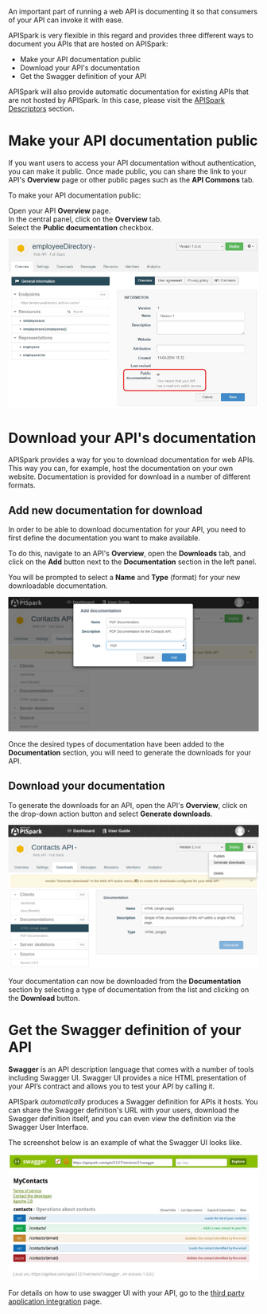 
An important part of running a web API is documenting it so that consumers of your API can invoke it with ease.

APISpark is very flexible in this regard and provides three different ways to document you APIs that are hosted on APISpark:

* Make your API documentation public
* Download your API's documentation
* Get the Swagger definition of your API

APISpark will also provide automatic documentation for existing APIs that are not hosted by APISpark. In this case, please visit the [APISpark Descriptors](/technical-resources/apispark/guide/document/overview "APISpark Descriptors") section.

# Make your API documentation public

If you want users to access your API documentation without authentication, you can make it public. Once made public, you can share the link to your API's **Overview** page or other public pages such as the **API Commons** tab.

To make your API documentation public:

Open your API **Overview** page.  
In the central panel, click on the **Overview** tab.  
Select the **Public documentation** checkbox.

![Public documentation](images/publicdocumentation.jpg "Public documentation")


# Download your API's documentation

APISpark provides a way for you to download documentation for web APIs. This way you can, for example, host the documentation on your own website. Documentation is provided for download in a number of different formats.

## Add new documentation for download

In order to be able to download documentation for your API, you need to first define the documentation you want to make available.

To do this, navigate to an API's **Overview**, open the **Downloads** tab, and click on the **Add** button next to the **Documentation** section in the left panel.

You will be prompted to select a **Name** and **Type** (format) for your new downloadable documentation.

![Add documentation](images/adddocumentation.png "Add documentation")

Once the desired types of documentation have been added to the **Documentation** section, you will need to generate the downloads for your API.

## Download your documentation

To generate the downloads for an API, open the API's **Overview**, click on the drop-down action button and select **Generate downloads**.

![Generate downloads](images/generatedownloads.png "Generate downloads")

Your documentation can now be downloaded from the **Documentation** section by selecting a type of documentation from the list and clicking on the **Download** button.

# Get the Swagger definition of your API

**Swagger** is an API description language that comes with a number of tools including Swagger UI. Swagger UI provides a nice HTML presentation of your API’s contract and allows you to test your API by calling it.

APISpark *automatically* produces a Swagger definition for APIs it hosts. You can share the Swagger definition's URL with your users, download the Swagger definition itself, and you can even view the definition via the Swagger User Interface.

The screenshot below is an example of what the Swagger UI looks like.  

![Swagger](images/swagger-ui.jpg "Swagger")

For details on how to use swagger UI with your API, go to the [third party application integration](/technical-resources/apispark/guide/publish/publish/api-definition "third party application integration") page.
